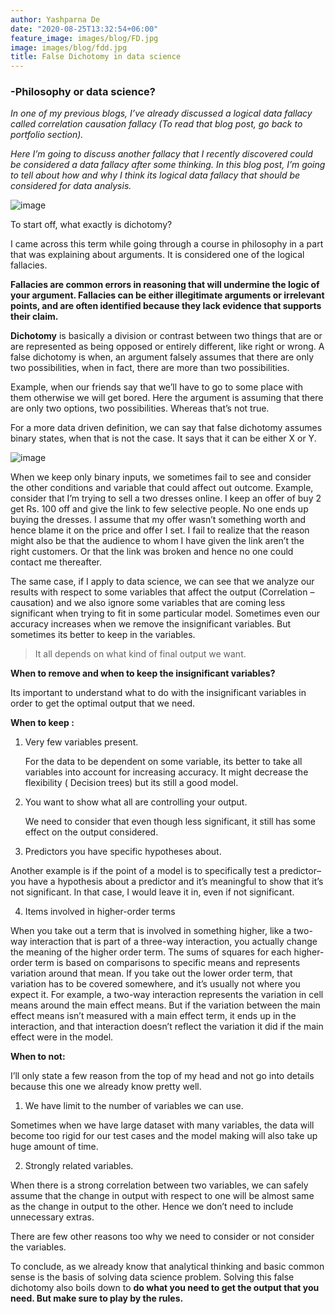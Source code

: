 ```yaml
---
author: Yashparna De
date: "2020-08-25T13:32:54+06:00"
feature_image: images/blog/FD.jpg
image: images/blog/fdd.jpg
title: False Dichotomy in data science
---
```

### -Philosophy or data science?

*In one of my previous blogs, I’ve already discussed a logical data fallacy called correlation causation fallacy (To read that blog post, go back to portfolio section).*


*Here I’m going to discuss another fallacy that I recently discovered could be considered a data fallacy after some thinking. In this blog post, I’m going to tell about how and why I think its logical data fallacy that should be considered for data analysis.*

![image](/images/blog/fd1.jpg)


To start off, what exactly is dichotomy?

I came across this term while going through a course in philosophy in a part that was explaining about arguments. It is considered one of the logical fallacies.

**Fallacies are common errors in reasoning that will undermine the logic of your argument. Fallacies can be either illegitimate arguments or irrelevant points, and are often identified because they lack evidence that supports their claim.**

**Dichotomy** is basically a division or contrast between two things that are or are represented as being opposed or entirely different, like right or wrong.
A false dichotomy is when, an argument falsely assumes that there are only two possibilities, when in fact, there are more than two possibilities.

Example, when our friends say that we’ll have to go to some place with them otherwise we will get bored. Here the argument is assuming that there are only two options, two possibilities. Whereas that’s not true.

For a more data driven definition, we can say that false dichotomy assumes binary states, when that is not the case.
It says that it can be either X or Y.


![image](/images/blog/fd2.jpg)

 
 When we keep only binary inputs, we sometimes fail to see and consider the other conditions and variable that could affect out outcome.
Example, consider that I’m trying to sell a two dresses online. I keep an offer of buy 2 get Rs. 100 off and give the link to few selective people. No one ends up buying the dresses. I assume that my offer wasn’t something worth and hence blame it on the price and offer I set. I fail to realize that the reason might also be that the audience to whom I have given the link aren’t the right customers. Or that the link was broken and hence no one could contact me thereafter. 

The same case, if I apply to data science, we can see that we analyze our results with respect to some variables that affect the output (Correlation –causation) and we also ignore some variables that are coming less significant when trying to fit in some particular model.  Sometimes even our accuracy increases when we remove the insignificant variables. But sometimes its better to keep in the variables.

>It all depends on what kind of final output we want.


**When to remove and when to keep the insignificant variables?**

Its important to understand what to do with the insignificant variables in order to get the optimal output that we need.

**When to keep :**

1) Very few variables present. 

   For the data to be dependent on some variable, its better to take all variables into account for increasing accuracy. It might decrease the flexibility ( Decision trees) but its still a good model.
   

2) You want to show what all are controlling your output.

   We need to consider that even though less significant, it still has some effect on the output considered.
   

3)  Predictors you have specific hypotheses about.

Another example is if the point of a model is to specifically test a predictor–you have a hypothesis about a predictor and it’s meaningful to show that it’s not significant. In that case, I would leave it in, even if not significant.


4)  Items involved in higher-order terms

When you take out a term that is involved in something higher, like a two-way interaction that is part of a three-way interaction, you actually change the meaning of the higher order term.  The sums of squares for each higher-order term is based on comparisons to specific means and represents variation around that mean.
If you take out the lower order term, that variation has to be covered somewhere, and it’s usually not where you expect it.  For example, a two-way interaction represents the variation in cell means around the main effect means.  But if the variation between the main effect means isn’t measured with a main effect term, it ends up in the interaction, and that interaction doesn’t reflect the variation it did if the main effect were in the model.




**When to not:**

I’ll only state a few reason from the top of my head and not go into details because this one we already know pretty well.


1) We have limit to the number of variables we can use.

Sometimes when we have large dataset with many variables, the data will become too rigid for our test cases and the model making will also take up huge amount of time.


2) Strongly related variables.

When there is a strong correlation between two variables, we can safely assume that the change in output with respect to one will be almost same as the change in output to the other. Hence we don’t need to include unnecessary extras.

    
There are few other reasons too why we need to consider or not consider the variables.


To conclude, as we already know  that analytical thinking and basic common sense is the basis of solving data science problem. Solving this false dichotomy also boils down to **do what you need to  get the output that you need. But make sure to play by the rules.**

